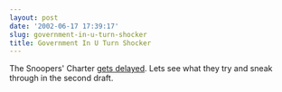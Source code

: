 ```yaml
---
layout: post
date: '2002-06-17 17:39:17'
slug: government-in-u-turn-shocker
title: Government In U Turn Shocker
---
```


The Snoopers' Charter [gets delayed](http://politics.guardian.co.uk/whitehall/story/0,9061,739143,00.html). Lets see what they try and sneak through in the second draft.
